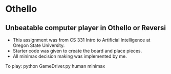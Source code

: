 # Othello
## Unbeatable computer player in Othello or Reversi
- This assignment was from CS 331 Intro to Artificial Intelligence at Oregon State University.
- Starter code was given to create the board and place pieces.
- All minimax decision making was implemented by me.


To play:
python GameDriver.py human minimax
